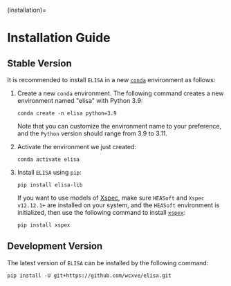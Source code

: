 (installation)=

# Installation Guide

## Stable Version

It is recommended to install ``ELISA`` in a new [``conda``](https://docs.conda.io/projects/conda/en/stable/user-guide/getting-started.html)
environment as follows:

1. Create a new ``conda`` environment. The following command creates a new
   environment named "elisa" with Python 3.9:

    ```console
    conda create -n elisa python=3.9
    ```

   Note that you can customize the environment name to your preference,
   and the ``Python`` version should range from 3.9 to 3.11.

2. Activate the environment we just created:

    ```console
    conda activate elisa
    ```

3. Install ``ELISA`` using ``pip``:

    ```console
    pip install elisa-lib
    ```

   If you want to use models of [Xspec](https://heasarc.gsfc.nasa.gov/xanadu/xspec/manual/Models.html),
   make sure ``HEASoft`` and ``Xspec v12.12.1+`` are installed on your system, and the
   ``HEASoft`` environment is initialized, then use the following command to
   install [``xspex``](https://github.com/wcxve/xspex):

    ```console
    pip install xspex
    ```


## Development Version
The latest version of ``ELISA`` can be installed by the following command:

   ```console
   pip install -U git+https://github.com/wcxve/elisa.git
   ```
